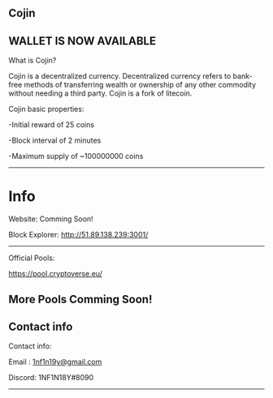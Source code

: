 Cojin
---------------------------------------------------------------------------------------------------------------------------------------------------------------------------------
WALLET IS NOW AVAILABLE
-----------------
What is Cojin?

Cojin is a decentralized currency. Decentralized currency refers to bank-free methods of transferring wealth or ownership of any other commodity without needing a third party. Cojin is a fork of litecoin.

Cojin basic properties:

-Initial reward of 25 coins

-Block interval of 2 minutes

-Maximum supply of ~100000000 coins

-----------------------------------------------------------------------------------------------------------------------------------------------------------------------------------
Info
====
Website: Comming Soon!

Block Explorer: http://51.89.138.239:3001/

---------------
Official Pools:

https://pool.cryptoverse.eu/

More Pools Comming Soon!
------------------------------------------------------------------------
Contact info
-------
Contact info:

Email : 1nf1n19y@gmail.com

Discord: 1NF1N18Y#8090

---------------





